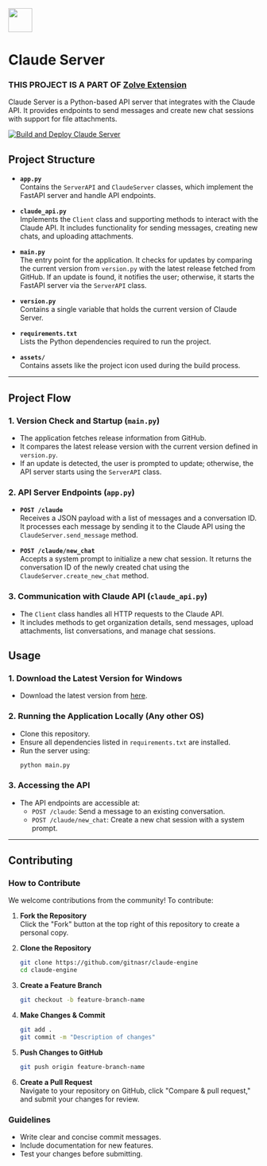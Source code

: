 
<img src="https://github.com/user-attachments/assets/b69e5f17-1e50-41e5-8771-be6a84daa750" width="48" height="48"/>

# Claude Server

### THIS PROJECT IS A PART OF [Zolve Extension](https://github.com/gitnasr/zolve)

Claude Server is a Python-based API server that integrates with the Claude API. It provides endpoints to send messages and create new chat sessions with support for file attachments.

[![Build and Deploy Claude Server](https://github.com/gitnasr/claude-engine/actions/workflows/build.yml/badge.svg)](https://github.com/gitnasr/claude-engine/actions/workflows/build.yml)


## Project Structure

- **`app.py`**  
  Contains the `ServerAPI` and `ClaudeServer` classes, which implement the FastAPI server and handle API endpoints.
  
- **`claude_api.py`**  
  Implements the `Client` class and supporting methods to interact with the Claude API. It includes functionality for sending messages, creating new chats, and uploading attachments.

- **`main.py`**  
  The entry point for the application. It checks for updates by comparing the current version from `version.py` with the latest release fetched from GitHub. If an update is found, it notifies the user; otherwise, it starts the FastAPI server via the `ServerAPI` class.

- **`version.py`**  
  Contains a single variable that holds the current version of Claude Server.

- **`requirements.txt`**  
  Lists the Python dependencies required to run the project.

- **`assets/`**  
  Contains assets like the project icon used during the build process.

---

## Project Flow

### 1. Version Check and Startup (`main.py`)
- The application fetches release information from GitHub.
- It compares the latest release version with the current version defined in `version.py`.
- If an update is detected, the user is prompted to update; otherwise, the API server starts using the `ServerAPI` class.

### 2. API Server Endpoints (`app.py`)
- **`POST /claude`**  
  Receives a JSON payload with a list of messages and a conversation ID. It processes each message by sending it to the Claude API using the `ClaudeServer.send_message` method.

- **`POST /claude/new_chat`**  
  Accepts a system prompt to initialize a new chat session. It returns the conversation ID of the newly created chat using the `ClaudeServer.create_new_chat` method.

### 3. Communication with Claude API (`claude_api.py`)
- The `Client` class handles all HTTP requests to the Claude API.
- It includes methods to get organization details, send messages, upload attachments, list conversations, and manage chat sessions.


## Usage

### 1. Download the Latest Version for Windows
- Download the latest version from [here](https://github.com/gitnasr/claude-engine/releases/latest).

### 2. Running the Application Locally (Any other OS)
- Clone this repository.
- Ensure all dependencies listed in `requirements.txt` are installed.
- Run the server using:
  ```sh
  python main.py
  ```

### 3. Accessing the API
- The API endpoints are accessible at:
  - `POST /claude`: Send a message to an existing conversation.
  - `POST /claude/new_chat`: Create a new chat session with a system prompt.

---

## Contributing

### How to Contribute
We welcome contributions from the community! To contribute:

1. **Fork the Repository**  
   Click the "Fork" button at the top right of this repository to create a personal copy.

2. **Clone the Repository**  
   ```sh
   git clone https://github.com/gitnasr/claude-engine
   cd claude-engine
   ```

3. **Create a Feature Branch**  
   ```sh
   git checkout -b feature-branch-name
   ```

4. **Make Changes & Commit**  
   ```sh
   git add .
   git commit -m "Description of changes"
   ```

5. **Push Changes to GitHub**  
   ```sh
   git push origin feature-branch-name
   ```

6. **Create a Pull Request**  
   Navigate to your repository on GitHub, click "Compare & pull request," and submit your changes for review.

### Guidelines
- Write clear and concise commit messages.
- Include documentation for new features.
- Test your changes before submitting.



